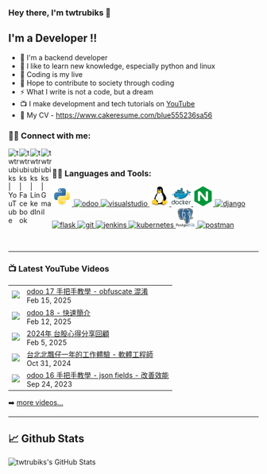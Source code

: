 ### Hey there, I'm twtrubiks 👋

## I'm a Developer !!

- 🔭 I'm a backend developer
- 🌱 I like to learn new knowledge, especially python and linux
- 👯 Coding is my live
- 🥅 Hope to contribute to society through coding
- ⚡  What I write is not a code, but a dream
- 📺 I make development and tech tutorials on [YouTube](https://www.youtube.com/user/blue524326)
- 🔭 My CV - https://www.cakeresume.com/blue555236sa56

### 🙋‍♂️ Connect with me:

[<img align="left" alt="twtrubiks | YouTube" width="22px" src="https://cdn.jsdelivr.net/npm/simple-icons@v3/icons/youtube.svg" />][youtube]
[<img align="left" alt="twtrubiks | Facebook" width="22px" src="https://cdn.jsdelivr.net/npm/simple-icons@v3/icons/facebook.svg" />][facebook]
[<img align="left" alt="twtrubiks | LinkedIn" width="22px" src="https://cdn.jsdelivr.net/npm/simple-icons@v3/icons/linkedin.svg" />][linkedin]
[<img align="left" alt="twtrubiks | Gmail" width="22px" src="https://cdn.jsdelivr.net/npm/simple-icons@v3/icons/gmail.svg" />][gmail]

<br />

### 👨‍💻 Languages and Tools:

<p align="left"> <a href="https://www.python.org" target="_blank"> <img src="https://raw.githubusercontent.com/devicons/devicon/master/icons/python/python-original.svg" alt="python" width="40" height="40"/> <a href="https://www.odoo.com/" target="_blank"> <img src="https://upload.wikimedia.org/wikipedia/commons/thumb/5/50/Odoo_logo.svg/320px-Odoo_logo.svg.png" alt="odoo" width="65" height="40"/> </a> <a href="https://code.visualstudio.com/" target="_blank"> <img src="https://upload.wikimedia.org/wikipedia/commons/thumb/9/9a/Visual_Studio_Code_1.35_icon.svg/240px-Visual_Studio_Code_1.35_icon.svg.png" alt="visualstudio" width="40" height="40"/> </a> <a href="https://www.linux.org/" target="_blank"> <img src="https://raw.githubusercontent.com/devicons/devicon/master/icons/linux/linux-original.svg" alt="linux" width="40" height="40"/> <a href="https://www.docker.com/" target="_blank"> <img src="https://raw.githubusercontent.com/devicons/devicon/master/icons/docker/docker-original-wordmark.svg" alt="docker" width="40" height="40"/> </a> </a> <a href="https://www.nginx.com" target="_blank"> <img src="https://raw.githubusercontent.com/devicons/devicon/master/icons/nginx/nginx-original.svg" alt="nginx" width="40" height="40"/> </a> </a> <a href="https://www.djangoproject.com/" target="_blank"> <img src="https://upload.wikimedia.org/wikipedia/commons/7/75/Django_logo.svg" alt="django" width="40" height="40"/> </a> <a href="https://flask.palletsprojects.com/" target="_blank"> <img src="https://www.vectorlogo.zone/logos/pocoo_flask/pocoo_flask-icon.svg" alt="flask" width="40" height="40"/> </a> <a href="https://git-scm.com/" target="_blank"> <img src="https://www.vectorlogo.zone/logos/git-scm/git-scm-icon.svg" alt="git" width="40" height="40"/> </a> <a href="https://www.jenkins.io" target="_blank"> <img src="https://www.vectorlogo.zone/logos/jenkins/jenkins-icon.svg" alt="jenkins" width="40" height="40"/> </a> <a href="https://kubernetes.io" target="_blank"> <img src="https://www.vectorlogo.zone/logos/kubernetes/kubernetes-icon.svg" alt="kubernetes" width="40" height="40"/> </a> <a href="https://www.postgresql.org" target="_blank"> <img src="https://raw.githubusercontent.com/devicons/devicon/master/icons/postgresql/postgresql-original-wordmark.svg" alt="postgresql" width="40" height="40"/> </a> <a href="https://postman.com" target="_blank"> <img src="https://www.vectorlogo.zone/logos/getpostman/getpostman-icon.svg" alt="postman" width="40" height="40"/> </a> </p>

<br />

---

### 📺 Latest YouTube Videos

<table>
    <tbody>
<!-- YOUTUBE:START --><tr><td><a href="https://www.youtube.com/watch?v=AJksUa9GLP4"><img width="140px" src="https://i.ytimg.com/vi/AJksUa9GLP4/mqdefault.jpg"></a></td>
<td><a href="https://www.youtube.com/watch?v=AJksUa9GLP4">odoo 17 手把手教學 - obfuscate 混淆</a><br/>Feb 15, 2025</td></tr>
<tr><td><a href="https://www.youtube.com/watch?v=JgUZMSeVgIs"><img width="140px" src="https://i.ytimg.com/vi/JgUZMSeVgIs/mqdefault.jpg"></a></td>
<td><a href="https://www.youtube.com/watch?v=JgUZMSeVgIs">odoo 18 - 快速簡介</a><br/>Feb 12, 2025</td></tr>
<tr><td><a href="https://www.youtube.com/watch?v=jK80jBo0w_M"><img width="140px" src="https://i.ytimg.com/vi/jK80jBo0w_M/mqdefault.jpg"></a></td>
<td><a href="https://www.youtube.com/watch?v=jK80jBo0w_M">2024年 台股心得分享回顧</a><br/>Feb 5, 2025</td></tr>
<tr><td><a href="https://www.youtube.com/watch?v=bEfa4qMsvS8"><img width="140px" src="https://i.ytimg.com/vi/bEfa4qMsvS8/mqdefault.jpg"></a></td>
<td><a href="https://www.youtube.com/watch?v=bEfa4qMsvS8">台北北飄仔一年的工作體驗 - 軟體工程師</a><br/>Oct 31, 2024</td></tr>
<tr><td><a href="https://www.youtube.com/watch?v=vYJSszNysts"><img width="140px" src="https://i.ytimg.com/vi/vYJSszNysts/mqdefault.jpg"></a></td>
<td><a href="https://www.youtube.com/watch?v=vYJSszNysts">odoo 16 手把手教學 - json fields - 改善效能</a><br/>Sep 24, 2023</td></tr>
<!-- YOUTUBE:END -->
    </tbody>
</table>

➡️ [more videos...](https://www.youtube.com/user/blue524326)

---

## 📈 Github Stats

<p align="left">
  <img align="left" alt="twtrubiks's GitHub Stats" src="https://github-readme-stats.vercel.app/api?username=twtrubiks&show_icons=true&hide_border=true" />
</p>

[youtube]: https://www.youtube.com/user/blue524326
[linkedin]: https://www.linkedin.com/in/twtrubiks-a09330145/
[facebook]: https://www.facebook.com/TWTRubiks
[gmail]: mailto:twtrubiks@gmail.com
